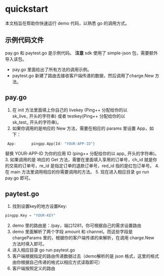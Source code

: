 # quickstart

本文档旨在帮助你快速运行 demo 代码，以熟悉 go 的调用方式。

## 示例代码文件
pay.go 和 paytest.go 是示例代码。
**注意**
sdk 使用了 simple-json 包，需要额外导入该包。

* pay.go 里面给出了所有方法的调用示例。
* paytest.go 新建了路由去接收客户端传递的数据，然后调用了charge.New 方法。

## pay.go

1. 在 init 方法里面填上你自己的 livekey (Ping++ 分配给你的以 	
sk_live_ 开头的字符串) 或者 testkey(Ping++ 分配给你的以 	
sk_test_ 开头的字符串)。
2. 如果你调用的是响应的 New 方法，需要在相应的 params 里设置 App，如下：
```go
 App:       pingpp.App{Id: "YOUR-APP-ID"}
```
 替换 YOUR-APP-ID 为你的应用 ID (ping++ 分配给你的以 app_ 开头的字符串)。
 3. 如果调用的是 响应的 Get 方法，需要在里面填入享用的订单号，ch_id 就是你的交易的订单号，re_id 是指定订单的退款订单号，red_id 指的是红包订单号。
4. 在 main 方法里调用相应的你需要调用的方法。
5. 现在进入相应目录 go run pay.go 即可。


## paytest.go

1. 找到设置key的地方设置Key:
```go
pingpp.Key = "YOUR-KEY"
```
2. demo 里的路由是：/pay，端口1281，你可根据自己的需求设置路由
3. demo 里面解析了两个字段 amount 和 channel。而这些字段是 chargeParams 里的，根据你的客户端传递的来解析，在调用 charge.New 方法时填入即可。
4. 进入相应目录 go run paytest.go
5. 客户端根据指定的路由传递数据过去（demo解析的是 json 格式，这里的格式由你根据自己传递的格式以相应方式读取即可）
4. 客户端按照定义的路由
